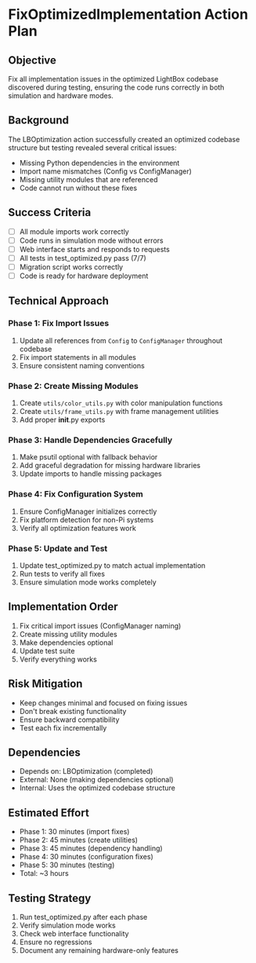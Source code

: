 # FixOptimizedImplementation Action Plan

## Objective
Fix all implementation issues in the optimized LightBox codebase discovered during testing, ensuring the code runs correctly in both simulation and hardware modes.

## Background
The LBOptimization action successfully created an optimized codebase structure but testing revealed several critical issues:
- Missing Python dependencies in the environment
- Import name mismatches (Config vs ConfigManager)
- Missing utility modules that are referenced
- Code cannot run without these fixes

## Success Criteria
- [ ] All module imports work correctly
- [ ] Code runs in simulation mode without errors
- [ ] Web interface starts and responds to requests
- [ ] All tests in test_optimized.py pass (7/7)
- [ ] Migration script works correctly
- [ ] Code is ready for hardware deployment

## Technical Approach

### Phase 1: Fix Import Issues
1. Update all references from `Config` to `ConfigManager` throughout codebase
2. Fix import statements in all modules
3. Ensure consistent naming conventions

### Phase 2: Create Missing Modules
1. Create `utils/color_utils.py` with color manipulation functions
2. Create `utils/frame_utils.py` with frame management utilities
3. Add proper __init__.py exports

### Phase 3: Handle Dependencies Gracefully
1. Make psutil optional with fallback behavior
2. Add graceful degradation for missing hardware libraries
3. Update imports to handle missing packages

### Phase 4: Fix Configuration System
1. Ensure ConfigManager initializes correctly
2. Fix platform detection for non-Pi systems
3. Verify all optimization features work

### Phase 5: Update and Test
1. Update test_optimized.py to match actual implementation
2. Run tests to verify all fixes
3. Ensure simulation mode works completely

## Implementation Order
1. Fix critical import issues (ConfigManager naming)
2. Create missing utility modules
3. Make dependencies optional
4. Update test suite
5. Verify everything works

## Risk Mitigation
- Keep changes minimal and focused on fixing issues
- Don't break existing functionality
- Ensure backward compatibility
- Test each fix incrementally

## Dependencies
- Depends on: LBOptimization (completed)
- External: None (making dependencies optional)
- Internal: Uses the optimized codebase structure

## Estimated Effort
- Phase 1: 30 minutes (import fixes)
- Phase 2: 45 minutes (create utilities)
- Phase 3: 45 minutes (dependency handling)
- Phase 4: 30 minutes (configuration fixes)
- Phase 5: 30 minutes (testing)
- Total: ~3 hours

## Testing Strategy
1. Run test_optimized.py after each phase
2. Verify simulation mode works
3. Check web interface functionality
4. Ensure no regressions
5. Document any remaining hardware-only features